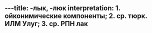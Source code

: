 ---title: -лык, -люк
interpretation: 1. ойконимические компоненты; 2. ср. тюрк. ИЛМ Улуг; 3. ср. РПН лак
---
